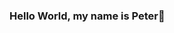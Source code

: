 ### Hello World, my name is Peter👋

<!--
**pmh-3/pmh-3** is a ✨ _special_ ✨ repository because its `README.md` (this file) appears on your GitHub profile.

Here are some ideas to get you started:

- 🔭 I’m currently working on a tic tac toe squared game! Say goodbye to 10 second games that always lead to a tie.
- 🌱 I’m currently learning computing systems, python, and databases.
- 👯 I’m looking to collaborate on backend development projects.

- 💬 Ask me about any of my projects! Be careful, I might not stop sharing my excitement.
- 📫 Connect with me on Linkdin

- ⚡ if im not programming, then you can find me exploring the outdoors 
-->
